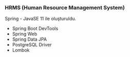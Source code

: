 ### HRMS (Human Resource Management System)
Spring - JavaSE 11 ile oluşturuldu.

* Spring Boot DevTools
* Spring Web
* Spring Data JPA
* PostgreSQL Driver
* Lombok
